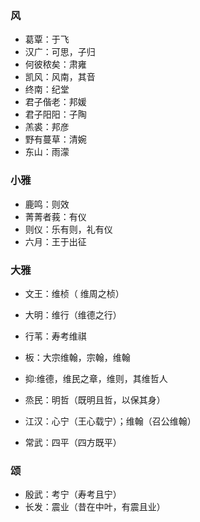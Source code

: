 ### 风
- 葛覃：于飞
- 汉广：可思，子归
- 何彼秾矣：肃雍
- 凯风：风南，其音
- 终南：纪堂
- 君子偕老：邦媛
- 君子阳阳：子陶
- 羔裘：邦彦
- 野有蔓草：清婉
- 东山：雨濛


### 小雅
- 鹿鸣：则效
- 菁菁者莪：有仪
- 则仪：乐有则，礼有仪
- 六月：王于出征

### 大雅
- 文王：维桢（ 维周之桢）
- 大明：维行（维德之行）
- 行苇：寿考维祺
- 板：大宗维翰，宗翰，维翰

- 抑:维德，维民之章，维则，其维哲人
- 烝民：明哲（既明且哲，以保其身）
- 江汉：心宁（王心载宁）；维翰（召公维翰）
- 常武：四平（四方既平）

### 颂
- 殷武：考宁（寿考且宁）
- 长发：震业（昔在中叶，有震且业）
